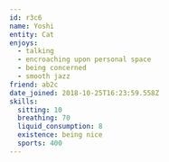 ```yaml
---
id: r3c6
name: Yoshi
entity: Cat
enjoys:
  - talking
  - encroaching upon personal space
  - being concerned
  - smooth jazz
friend: ab2c
date_joined: 2018-10-25T16:23:59.558Z
skills:
  sitting: 10
  breathing: 70
  liquid_consumption: 8
  existence: being nice
  sports: 400
---
```

